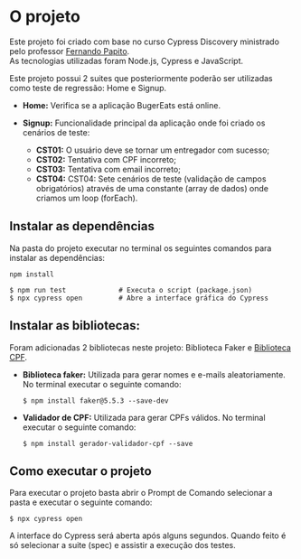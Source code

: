 # O projeto                  

Este projeto foi criado com base no curso Cypress Discovery ministrado pelo professor <a href="https://www.linkedin.com/in/papitoio/">Fernando Papito</a>.<br>
As tecnologias utilizadas foram Node.js, Cypress e JavaScript.

Este projeto possui 2 suites que posteriormente poderão ser utilizadas como teste de regressão: Home e Signup.

- **Home:** Verifica se a aplicação BugerEats está online.

- **Signup:** Funcionalidade principal da aplicação onde foi criado os cenários de teste:

    - **CST01:** O usuário deve se tornar um entregador com sucesso;
    - **CST02:** Tentativa com CPF incorreto;
    - **CST03:** Tentativa com email incorreto;
    - **CST04:** CST04: Sete cenários de teste (validação de campos obrigatórios) através de uma constante (array de dados) onde criamos um loop (forEach).


## Instalar as dependências

Na pasta do projeto executar no terminal os seguintes comandos para instalar as dependências:

```
npm install    

$ npm run test             # Executa o script (package.json)                      
$ npx cypress open         # Abre a interface gráfica do Cypress

```

## Instalar as bibliotecas:

Foram adicionadas 2 bibliotecas neste projeto: Biblioteca Faker e <a href="https://www.npmjs.com/package/gerador-validador-cpf">Biblioteca CPF</a>.

- **Biblioteca faker:** Utilizada para gerar nomes e e-mails aleatoriamente.
No terminal executar o seguinte comando:

    ```
    $ npm install faker@5.5.3 --save-dev
    ```

- **Validador de CPF:** Utilizada para gerar CPFs válidos.
No terminal executar o seguinte comando:

    ```
    $ npm install gerador-validador-cpf --save
    ```

## Como executar o projeto

Para executar o projeto basta abrir o Prompt de Comando selecionar a pasta e executar o seguinte comando:

```
$ npx cypress open
```

A interface do Cypress será aberta após alguns segundos. Quando feito é só selecionar a suite (spec) e assistir a execução dos testes. 